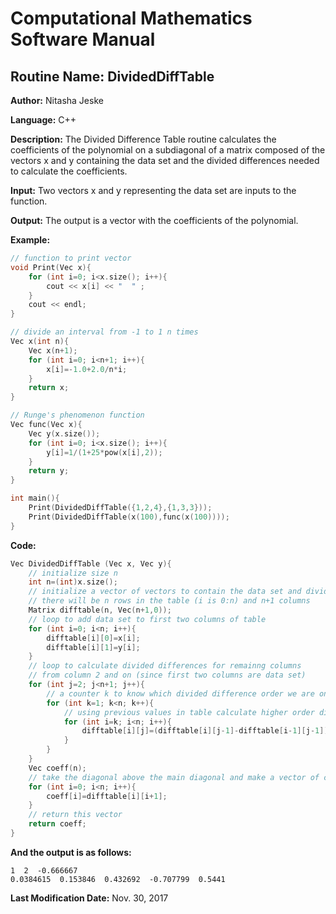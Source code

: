 # Computational Mathematics Software Manual

## **Routine Name:** DividedDiffTable

**Author:** Nitasha Jeske

**Language:** C++

**Description:** The Divided Difference Table routine calculates the coefficients of the polynomial on a subdiagonal of a matrix composed of the vectors x and y containing the data set and the divided differences needed to calculate the coefficients. 

**Input:**  Two vectors x and y representing the data set are inputs to the function.

**Output:**  The output is a vector with the coefficients of the polynomial.

**Example:**

```C++
// function to print vector
void Print(Vec x){
    for (int i=0; i<x.size(); i++){
        cout << x[i] << "  " ;
    }
    cout << endl;
}

// divide an interval from -1 to 1 n times
Vec x(int n){
    Vec x(n+1);
    for (int i=0; i<n+1; i++){
        x[i]=-1.0+2.0/n*i;
    }
    return x;
}

// Runge's phenomenon function
Vec func(Vec x){
    Vec y(x.size());
    for (int i=0; i<x.size(); i++){
        y[i]=1/(1+25*pow(x[i],2));
    }
    return y;
}

int main(){
    Print(DividedDiffTable({1,2,4},{1,3,3}));
    Print(DividedDiffTable(x(100),func(x(100))));
}
```

**Code:**
```C++
Vec DividedDiffTable (Vec x, Vec y){
    // initialize size n
    int n=(int)x.size();
    // initialize a vector of vectors to contain the data set and divided differences
    // there will be n rows in the table (i is 0:n) and n+1 columns
    Matrix difftable(n, Vec(n+1,0));
    // loop to add data set to first two columns of table
    for (int i=0; i<n; i++){
        difftable[i][0]=x[i];
        difftable[i][1]=y[i];
    }
    // loop to calculate divided differences for remainng columns
    // from column 2 and on (since first two columns are data set)
    for (int j=2; j<n+1; j++){
        // a counter k to know which divided difference order we are on
        for (int k=1; k<n; k++){
            // using previous values in table calculate higher order divided differences
            for (int i=k; i<n; i++){
                difftable[i][j]=(difftable[i][j-1]-difftable[i-1][j-1])/(difftable[i][0]-difftable[i-k][0]);
            }
        }
    }
    Vec coeff(n);
    // take the diagonal above the main diagonal and make a vector of coefficients
    for (int i=0; i<n; i++){
        coeff[i]=difftable[i][i+1];
    }
    // return this vector
    return coeff;
}
```

**And the output is as follows:**  
```
1  2  -0.666667
0.0384615  0.153846  0.432692  -0.707799  0.5441 
```

**Last Modification Date:**
Nov. 30, 2017
